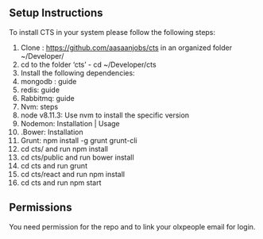 ## Setup Instructions
To install CTS in your system please follow the following steps:

1. Clone :  https://github.com/aasaanjobs/cts in an organized folder ~/Developer/
2. cd to the folder ‘cts’ - cd ~/Developer/cts
3. Install the following dependencies: 
4. mongodb : guide
5. redis: guide
6. Rabbitmq: guide
7. Nvm: steps
8. node v8.11.3: Use nvm to install the specific version
9. Nodemon: Installation | Usage
10. .Bower: Installation
11. Grunt: npm install -g grunt grunt-cli
12. cd cts/ and run npm install
13. cd cts/public and run bower install
14. cd cts and run grunt
15. cd cts/react and run npm install
16. cd cts and run npm start

## Permissions

You need permission for the repo and to link your olxpeople email for login.
